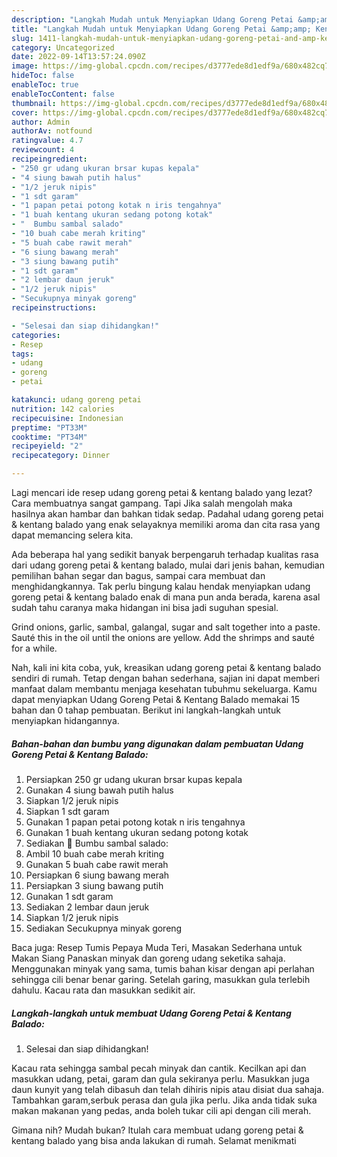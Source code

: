 ```yaml
---
description: "Langkah Mudah untuk Menyiapkan Udang Goreng Petai &amp;amp; Kentang Balado yang Bisa Manjain Lidah, Buat Buka Puasa Lezat Sekali"
title: "Langkah Mudah untuk Menyiapkan Udang Goreng Petai &amp;amp; Kentang Balado yang Bisa Manjain Lidah, Buat Buka Puasa Lezat Sekali"
slug: 1411-langkah-mudah-untuk-menyiapkan-udang-goreng-petai-and-amp-kentang-balado-yang-bisa-manjain-lidah-buat-buka-puasa-lezat-sekali
category: Uncategorized
date: 2022-09-14T13:57:24.090Z
image: https://img-global.cpcdn.com/recipes/d3777ede8d1edf9a/680x482cq70/udang-goreng-petai-kentang-balado-foto-resep-utama.jpg
hideToc: false
enableToc: true
enableTocContent: false
thumbnail: https://img-global.cpcdn.com/recipes/d3777ede8d1edf9a/680x482cq70/udang-goreng-petai-kentang-balado-foto-resep-utama.jpg
cover: https://img-global.cpcdn.com/recipes/d3777ede8d1edf9a/680x482cq70/udang-goreng-petai-kentang-balado-foto-resep-utama.jpg
author: Admin
authorAv: notfound
ratingvalue: 4.7
reviewcount: 4
recipeingredient:
- "250 gr udang ukuran brsar kupas kepala"
- "4 siung bawah putih halus"
- "1/2 jeruk nipis"
- "1 sdt garam"
- "1 papan petai potong kotak n iris tengahnya"
- "1 buah kentang ukuran sedang potong kotak"
- "  Bumbu sambal salado"
- "10 buah cabe merah kriting"
- "5 buah cabe rawit merah"
- "6 siung bawang merah"
- "3 siung bawang putih"
- "1 sdt garam"
- "2 lembar daun jeruk"
- "1/2 jeruk nipis"
- "Secukupnya minyak goreng"
recipeinstructions:

- "Selesai dan siap dihidangkan!"
categories:
- Resep
tags:
- udang
- goreng
- petai

katakunci: udang goreng petai 
nutrition: 142 calories
recipecuisine: Indonesian
preptime: "PT33M"
cooktime: "PT34M"
recipeyield: "2"
recipecategory: Dinner

---
```



Lagi mencari ide resep udang goreng petai &amp; kentang balado yang lezat? Cara membuatnya sangat gampang. Tapi Jika salah mengolah maka hasilnya akan hambar dan bahkan tidak sedap. Padahal udang goreng petai &amp; kentang balado yang enak selayaknya memiliki aroma dan cita rasa yang dapat memancing selera kita.


Ada beberapa hal yang sedikit banyak berpengaruh terhadap kualitas rasa dari udang goreng petai &amp; kentang balado, mulai dari jenis bahan, kemudian pemilihan bahan segar dan bagus, sampai cara membuat dan menghidangkannya. Tak perlu bingung kalau hendak menyiapkan udang goreng petai &amp; kentang balado enak di mana pun anda berada, karena asal sudah tahu caranya maka hidangan ini bisa jadi suguhan spesial.

Grind onions, garlic, sambal, galangal, sugar and salt together into a paste. Sauté this in the oil until the onions are yellow. Add the shrimps and sauté for a while.


Nah, kali ini kita coba, yuk, kreasikan udang goreng petai &amp; kentang balado sendiri di rumah. Tetap dengan bahan sederhana, sajian ini dapat memberi manfaat dalam membantu menjaga kesehatan tubuhmu sekeluarga. Kamu dapat menyiapkan Udang Goreng Petai &amp; Kentang Balado memakai 15 bahan dan 0 tahap pembuatan. Berikut ini langkah-langkah untuk menyiapkan hidangannya.

<!--inarticleads1-->

##### Bahan-bahan dan bumbu yang digunakan dalam pembuatan Udang Goreng Petai &amp; Kentang Balado:

1. Persiapkan 250 gr udang ukuran brsar kupas kepala
1. Gunakan 4 siung bawah putih halus
1. Siapkan 1/2 jeruk nipis
1. Siapkan 1 sdt garam
1. Gunakan 1 papan petai potong kotak n iris tengahnya
1. Gunakan 1 buah kentang ukuran sedang potong kotak
1. Sediakan  🔹 Bumbu sambal salado:
1. Ambil 10 buah cabe merah kriting
1. Gunakan 5 buah cabe rawit merah
1. Persiapkan 6 siung bawang merah
1. Persiapkan 3 siung bawang putih
1. Gunakan 1 sdt garam
1. Sediakan 2 lembar daun jeruk
1. Siapkan 1/2 jeruk nipis
1. Sediakan Secukupnya minyak goreng


Baca juga: Resep Tumis Pepaya Muda Teri, Masakan Sederhana untuk Makan Siang Panaskan minyak dan goreng udang seketika sahaja. Menggunakan minyak yang sama, tumis bahan kisar dengan api perlahan sehingga cili benar benar garing. Setelah garing, masukkan gula terlebih dahulu. Kacau rata dan masukkan sedikit air. 

<!--inarticleads2-->

##### Langkah-langkah untuk membuat Udang Goreng Petai &amp; Kentang Balado:


1. Selesai dan siap dihidangkan!

Kacau rata sehingga sambal pecah minyak dan cantik. Kecilkan api dan masukkan udang, petai, garam dan gula sekiranya perlu. Masukkan juga daun kunyit yang telah dibasuh dan telah dihiris nipis atau disiat dua sahaja. Tambahkan garam,serbuk perasa dan gula jika perlu. Jika anda tidak suka makan makanan yang pedas, anda boleh tukar cili api dengan cili merah. 

Gimana nih? Mudah bukan? Itulah cara membuat udang goreng petai &amp; kentang balado yang bisa anda lakukan di rumah. Selamat menikmati
